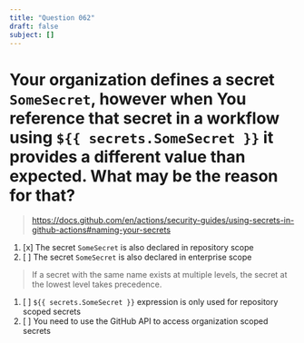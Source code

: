 ```yaml
---
title: "Question 062"
draft: false
subject: []
---
```


# Your organization defines a secret `SomeSecret`, however when You reference that secret in a workflow using `${{ secrets.SomeSecret }}` it provides a different value than expected. What may be the reason for that?
> https://docs.github.com/en/actions/security-guides/using-secrets-in-github-actions#naming-your-secrets
1. [x] The secret `SomeSecret` is also declared in repository scope
1. [ ] The secret `SomeSecret` is also declared in enterprise scope
> If a secret with the same name exists at multiple levels, the secret at the lowest level takes precedence.
1. [ ] `${{ secrets.SomeSecret }}` expression is only used for repository scoped secrets
1. [ ] You need to use the GitHub API to access organization scoped secrets
